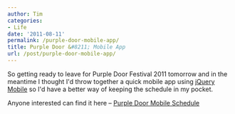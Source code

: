 ```yaml
---
author: Tim
categories:
- Life
date: '2011-08-11'
permalink: /purple-door-mobile-app/
title: Purple Door &#8211; Mobile App
url: /post/purple-door-mobile-app/
---
```


So getting ready to leave for Purple Door Festival 2011 tomorrow and in the meantime I thought I'd throw together a quick mobile app using [jQuery Mobile][1] so I'd have a better way of keeping the schedule in my pocket.

Anyone interested can find it here &#8211; [Purple Door Mobile Schedule][2]

 [1]: http://jquerymobile.com/
 [2]: http://timw.co/pd/
 
